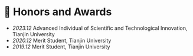 # 🏅 Honors and Awards

- *2023.12* Advanced Individual of Scientific and Technological Innovation, Tianjin University
- *2020.12* Merit Student, Tianjin University
- *2019.12* Merit Student, Tianjin University
